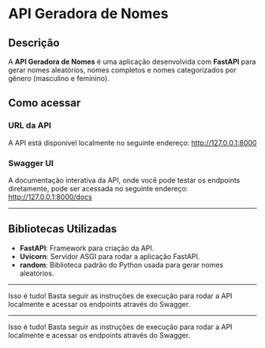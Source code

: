 # API Geradora de Nomes

## Descrição
A **API Geradora de Nomes** é uma aplicação desenvolvida com **FastAPI** para gerar nomes aleatórios, nomes completos e nomes categorizados por gênero (masculino e feminino).

## Como acessar

### URL da API
A API está disponível localmente no seguinte endereço: http://127.0.0.1:8000


### Swagger UI
A documentação interativa da API, onde você pode testar os endpoints diretamente, pode ser acessada no seguinte endereço:
http://127.0.0.1:8000/docs


---

## Bibliotecas Utilizadas

- **FastAPI**: Framework para criação da API.
- **Uvicorn**: Servidor ASGI para rodar a aplicação FastAPI.
- **random**: Biblioteca padrão do Python usada para gerar nomes aleatórios.

---

Isso é tudo! Basta seguir as instruções de execução para rodar a API localmente e acessar os endpoints através do Swagger.


---

Isso é tudo! Basta seguir as instruções de execução para rodar a API localmente e acessar os endpoints através do Swagger.

